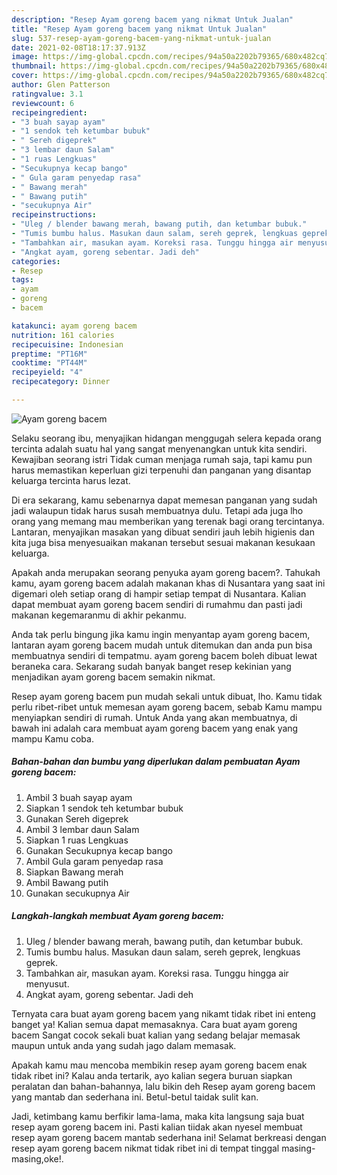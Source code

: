 ```yaml
---
description: "Resep Ayam goreng bacem yang nikmat Untuk Jualan"
title: "Resep Ayam goreng bacem yang nikmat Untuk Jualan"
slug: 537-resep-ayam-goreng-bacem-yang-nikmat-untuk-jualan
date: 2021-02-08T18:17:37.913Z
image: https://img-global.cpcdn.com/recipes/94a50a2202b79365/680x482cq70/ayam-goreng-bacem-foto-resep-utama.jpg
thumbnail: https://img-global.cpcdn.com/recipes/94a50a2202b79365/680x482cq70/ayam-goreng-bacem-foto-resep-utama.jpg
cover: https://img-global.cpcdn.com/recipes/94a50a2202b79365/680x482cq70/ayam-goreng-bacem-foto-resep-utama.jpg
author: Glen Patterson
ratingvalue: 3.1
reviewcount: 6
recipeingredient:
- "3 buah sayap ayam"
- "1 sendok teh ketumbar bubuk"
- " Sereh digeprek"
- "3 lembar daun Salam"
- "1 ruas Lengkuas"
- "Secukupnya kecap bango"
- " Gula garam penyedap rasa"
- " Bawang merah"
- " Bawang putih"
- "secukupnya Air"
recipeinstructions:
- "Uleg / blender bawang merah, bawang putih, dan ketumbar bubuk."
- "Tumis bumbu halus. Masukan daun salam, sereh geprek, lengkuas geprek."
- "Tambahkan air, masukan ayam. Koreksi rasa. Tunggu hingga air menyusut."
- "Angkat ayam, goreng sebentar. Jadi deh"
categories:
- Resep
tags:
- ayam
- goreng
- bacem

katakunci: ayam goreng bacem 
nutrition: 161 calories
recipecuisine: Indonesian
preptime: "PT16M"
cooktime: "PT44M"
recipeyield: "4"
recipecategory: Dinner

---
```



![Ayam goreng bacem](https://img-global.cpcdn.com/recipes/94a50a2202b79365/680x482cq70/ayam-goreng-bacem-foto-resep-utama.jpg)

Selaku seorang ibu, menyajikan hidangan menggugah selera kepada orang tercinta adalah suatu hal yang sangat menyenangkan untuk kita sendiri. Kewajiban seorang istri Tidak cuman menjaga rumah saja, tapi kamu pun harus memastikan keperluan gizi terpenuhi dan panganan yang disantap keluarga tercinta harus lezat.

Di era  sekarang, kamu sebenarnya dapat memesan panganan yang sudah jadi walaupun tidak harus susah membuatnya dulu. Tetapi ada juga lho orang yang memang mau memberikan yang terenak bagi orang tercintanya. Lantaran, menyajikan masakan yang dibuat sendiri jauh lebih higienis dan kita juga bisa menyesuaikan makanan tersebut sesuai makanan kesukaan keluarga. 



Apakah anda merupakan seorang penyuka ayam goreng bacem?. Tahukah kamu, ayam goreng bacem adalah makanan khas di Nusantara yang saat ini digemari oleh setiap orang di hampir setiap tempat di Nusantara. Kalian dapat membuat ayam goreng bacem sendiri di rumahmu dan pasti jadi makanan kegemaranmu di akhir pekanmu.

Anda tak perlu bingung jika kamu ingin menyantap ayam goreng bacem, lantaran ayam goreng bacem mudah untuk ditemukan dan anda pun bisa membuatnya sendiri di tempatmu. ayam goreng bacem boleh dibuat lewat beraneka cara. Sekarang sudah banyak banget resep kekinian yang menjadikan ayam goreng bacem semakin nikmat.

Resep ayam goreng bacem pun mudah sekali untuk dibuat, lho. Kamu tidak perlu ribet-ribet untuk memesan ayam goreng bacem, sebab Kamu mampu menyiapkan sendiri di rumah. Untuk Anda yang akan membuatnya, di bawah ini adalah cara membuat ayam goreng bacem yang enak yang mampu Kamu coba.

<!--inarticleads1-->

##### Bahan-bahan dan bumbu yang diperlukan dalam pembuatan Ayam goreng bacem:

1. Ambil 3 buah sayap ayam
1. Siapkan 1 sendok teh ketumbar bubuk
1. Gunakan  Sereh digeprek
1. Ambil 3 lembar daun Salam
1. Siapkan 1 ruas Lengkuas
1. Gunakan Secukupnya kecap bango
1. Ambil  Gula garam penyedap rasa
1. Siapkan  Bawang merah
1. Ambil  Bawang putih
1. Gunakan secukupnya Air




<!--inarticleads2-->

##### Langkah-langkah membuat Ayam goreng bacem:

1. Uleg / blender bawang merah, bawang putih, dan ketumbar bubuk.
1. Tumis bumbu halus. Masukan daun salam, sereh geprek, lengkuas geprek.
1. Tambahkan air, masukan ayam. Koreksi rasa. Tunggu hingga air menyusut.
1. Angkat ayam, goreng sebentar. Jadi deh




Ternyata cara buat ayam goreng bacem yang nikamt tidak ribet ini enteng banget ya! Kalian semua dapat memasaknya. Cara buat ayam goreng bacem Sangat cocok sekali buat kalian yang sedang belajar memasak maupun untuk anda yang sudah jago dalam memasak.

Apakah kamu mau mencoba membikin resep ayam goreng bacem enak tidak ribet ini? Kalau anda tertarik, ayo kalian segera buruan siapkan peralatan dan bahan-bahannya, lalu bikin deh Resep ayam goreng bacem yang mantab dan sederhana ini. Betul-betul taidak sulit kan. 

Jadi, ketimbang kamu berfikir lama-lama, maka kita langsung saja buat resep ayam goreng bacem ini. Pasti kalian tiidak akan nyesel membuat resep ayam goreng bacem mantab sederhana ini! Selamat berkreasi dengan resep ayam goreng bacem nikmat tidak ribet ini di tempat tinggal masing-masing,oke!.

